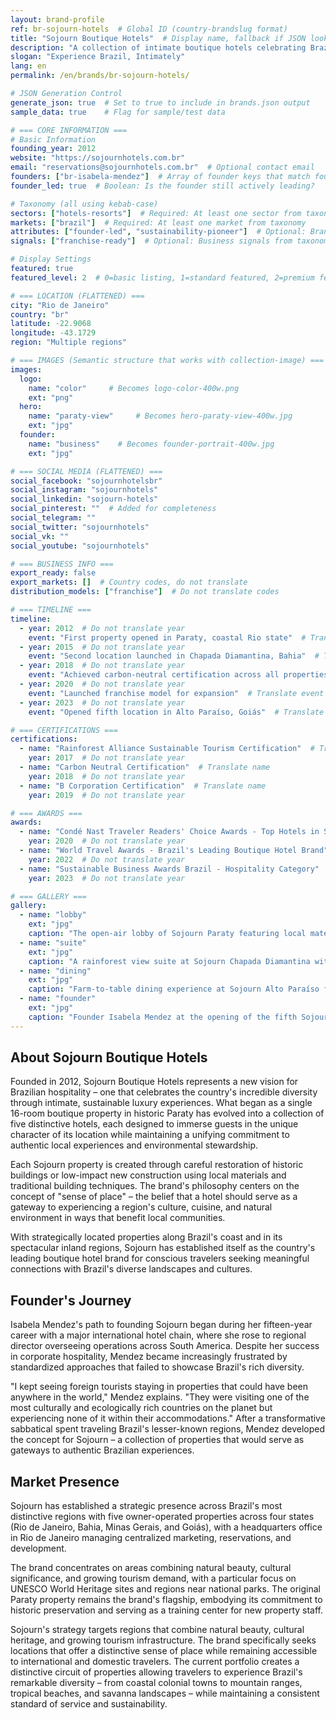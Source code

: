 ```yaml
---
layout: brand-profile
ref: br-sojourn-hotels  # Global ID (country-brandslug format)
title: "Sojourn Boutique Hotels"  # Display name, fallback if JSON lookup fails
description: "A collection of intimate boutique hotels celebrating Brazil's diverse landscapes through sustainable luxury and authentic local experiences."
slogan: "Experience Brazil, Intimately"
lang: en
permalink: /en/brands/br-sojourn-hotels/

# JSON Generation Control
generate_json: true  # Set to true to include in brands.json output
sample_data: true    # Flag for sample/test data

# === CORE INFORMATION ===
# Basic Information
founding_year: 2012
website: "https://sojournhotels.com.br"
email: "reservations@sojournhotels.com.br"  # Optional contact email
founders: ["br-isabela-mendez"]  # Array of founder keys that match founders.json entries
founder_led: true  # Boolean: Is the founder still actively leading?

# Taxonomy (all using kebab-case)
sectors: ["hotels-resorts"]  # Required: At least one sector from taxonomy
markets: ["brazil"]  # Required: At least one market from taxonomy
attributes: ["founder-led", "sustainability-pioneer"]  # Optional: Brand attributes from taxonomy
signals: ["franchise-ready"]  # Optional: Business signals from taxonomy

# Display Settings
featured: true
featured_level: 2  # 0=basic listing, 1=standard featured, 2=premium featured

# === LOCATION (FLATTENED) ===
city: "Rio de Janeiro"
country: "br"
latitude: -22.9068
longitude: -43.1729
region: "Multiple regions"

# === IMAGES (Semantic structure that works with collection-image) ===
images:
  logo:
    name: "color"     # Becomes logo-color-400w.png
    ext: "png"
  hero:
    name: "paraty-view"     # Becomes hero-paraty-view-400w.jpg
    ext: "jpg"
  founder:
    name: "business"    # Becomes founder-portrait-400w.jpg
    ext: "jpg"

# === SOCIAL MEDIA (FLATTENED) ===
social_facebook: "sojournhotelsbr"
social_instagram: "sojournhotels"
social_linkedin: "sojourn-hotels"
social_pinterest: ""  # Added for completeness
social_telegram: ""
social_twitter: "sojournhotels"
social_vk: ""
social_youtube: "sojournhotels"

# === BUSINESS INFO ===
export_ready: false
export_markets: []  # Country codes, do not translate
distribution_models: ["franchise"]  # Do not translate codes

# === TIMELINE ===
timeline:
  - year: 2012  # Do not translate year
    event: "First property opened in Paraty, coastal Rio state"  # Translate event description
  - year: 2015  # Do not translate year
    event: "Second location launched in Chapada Diamantina, Bahia"  # Translate event description
  - year: 2018  # Do not translate year
    event: "Achieved carbon-neutral certification across all properties"  # Translate event description
  - year: 2020  # Do not translate year
    event: "Launched franchise model for expansion"  # Translate event description
  - year: 2023  # Do not translate year
    event: "Opened fifth location in Alto Paraíso, Goiás"  # Translate event description

# === CERTIFICATIONS ===
certifications:
  - name: "Rainforest Alliance Sustainable Tourism Certification"  # Translate name
    year: 2017  # Do not translate year
  - name: "Carbon Neutral Certification"  # Translate name
    year: 2018  # Do not translate year
  - name: "B Corporation Certification"  # Translate name
    year: 2019  # Do not translate year

# === AWARDS ===
awards:
  - name: "Condé Nast Traveler Readers' Choice Awards - Top Hotels in South America"  # Translate name
    year: 2020  # Do not translate year
  - name: "World Travel Awards - Brazil's Leading Boutique Hotel Brand"  # Translate name
    year: 2022  # Do not translate year
  - name: "Sustainable Business Awards Brazil - Hospitality Category"  # Translate name
    year: 2023  # Do not translate year

# === GALLERY ===
gallery:
  - name: "lobby"
    ext: "jpg"
    caption: "The open-air lobby of Sojourn Paraty featuring local materials and artisanal furnishings"
  - name: "suite"
    ext: "jpg"
    caption: "A rainforest view suite at Sojourn Chapada Diamantina with private plunge pool"
  - name: "dining"
    ext: "jpg"
    caption: "Farm-to-table dining experience at Sojourn Alto Paraíso featuring regional cuisine"
  - name: "founder"
    ext: "jpg"
    caption: "Founder Isabela Mendez at the opening of the fifth Sojourn property in 2023"
---
```


## About Sojourn Boutique Hotels

Founded in 2012, Sojourn Boutique Hotels represents a new vision for Brazilian hospitality – one that celebrates the country's incredible diversity through intimate, sustainable luxury experiences. What began as a single 16-room boutique property in historic Paraty has evolved into a collection of five distinctive hotels, each designed to immerse guests in the unique character of its location while maintaining a unifying commitment to authentic local experiences and environmental stewardship.

Each Sojourn property is created through careful restoration of historic buildings or low-impact new construction using local materials and traditional building techniques. The brand's philosophy centers on the concept of "sense of place" – the belief that a hotel should serve as a gateway to experiencing a region's culture, cuisine, and natural environment in ways that benefit local communities.

With strategically located properties along Brazil's coast and in its spectacular inland regions, Sojourn has established itself as the country's leading boutique hotel brand for conscious travelers seeking meaningful connections with Brazil's diverse landscapes and cultures.

## Founder's Journey

Isabela Mendez's path to founding Sojourn began during her fifteen-year career with a major international hotel chain, where she rose to regional director overseeing operations across South America. Despite her success in corporate hospitality, Mendez became increasingly frustrated by standardized approaches that failed to showcase Brazil's rich diversity.

"I kept seeing foreign tourists staying in properties that could have been anywhere in the world," Mendez explains. "They were visiting one of the most culturally and ecologically rich countries on the planet but experiencing none of it within their accommodations." After a transformative sabbatical spent traveling Brazil's lesser-known regions, Mendez developed the concept for Sojourn – a collection of properties that would serve as gateways to authentic Brazilian experiences.

## Market Presence

Sojourn has established a strategic presence across Brazil's most distinctive regions with five owner-operated properties across four states (Rio de Janeiro, Bahia, Minas Gerais, and Goiás), with a headquarters office in Rio de Janeiro managing centralized marketing, reservations, and development.

The brand concentrates on areas combining natural beauty, cultural significance, and growing tourism demand, with a particular focus on UNESCO World Heritage sites and regions near national parks. The original Paraty property remains the brand's flagship, embodying its commitment to historic preservation and serving as a training center for new property staff.

Sojourn's strategy targets regions that combine natural beauty, cultural heritage, and growing tourism infrastructure. The brand specifically seeks locations that offer a distinctive sense of place while remaining accessible to international and domestic travelers. The current portfolio creates a distinctive circuit of properties allowing travelers to experience Brazil's remarkable diversity – from coastal colonial towns to mountain ranges, tropical beaches, and savanna landscapes – while maintaining a consistent standard of service and sustainability.
